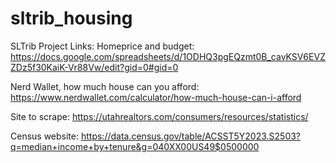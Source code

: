 # sltrib_housing

SLTrib Project Links:
Homeprice and budget: https://docs.google.com/spreadsheets/d/1ODHQ3pgEQzmt0B_cavKSV6EVZZDz5f30KaiK-Vr88Vw/edit?gid=0#gid=0

Nerd Wallet, how much house can you afford:  https://www.nerdwallet.com/calculator/how-much-house-can-i-afford

Site to scrape:  https://utahrealtors.com/consumers/resources/statistics/ 

Census website: https://data.census.gov/table/ACSST5Y2023.S2503?q=median+income+by+tenure&g=040XX00US49$0500000